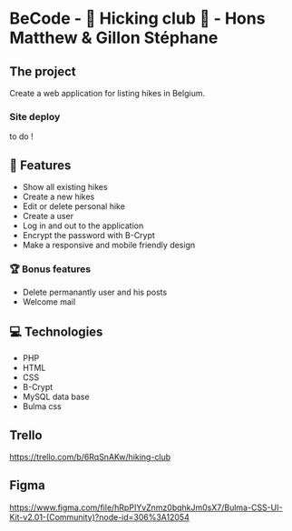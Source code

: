 # BeCode - :runner: Hicking club :shoe: - Hons Matthew & Gillon Stéphane

## The project

Create a web application for listing hikes in Belgium.

### Site deploy

to do !

## :memo: Features

* Show all existing hikes
* Create a new hikes
* Edit or delete personal hike
* Create a user
* Log in and out to the application
* Encrypt the password with B-Crypt
* Make a responsive and mobile friendly design

### :trophy: Bonus features

* Delete permanantly user and his posts
* Welcome mail

## :computer: Technologies

* PHP
* HTML
* CSS
* B-Crypt
* MySQL data base
* Bulma css

## Trello

https://trello.com/b/6RqSnAKw/hiking-club

## Figma

https://www.figma.com/file/hRpPIYvZnmz0bqhkJm0sX7/Bulma-CSS-UI-Kit-v2.01-(Community)?node-id=306%3A12054
